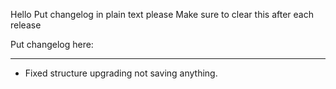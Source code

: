 Hello
Put changelog in plain text please
Make sure to clear this after each release

Put changelog here:

-----------------
- Fixed structure upgrading not saving anything.
